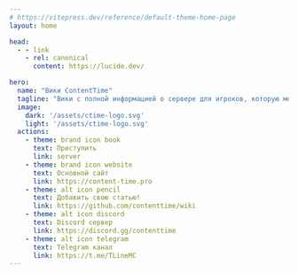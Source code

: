 ```yaml
---
# https://vitepress.dev/reference/default-theme-home-page
layout: home

head:
  - - link
    - rel: canonical
      content: https://lucide.dev/

hero:
  name: "Вики ContentTime"
  tagline: "Вики с полной информацией о сервере для игроков, которую может изменить каждый желающий"
  image: 
    dark: '/assets/ctime-logo.svg'
    light: '/assets/ctime-logo.svg'
  actions:
    - theme: brand icon book
      text: Приступить
      link: server
    - theme: brand icon website
      text: Основной сайт
      link: https://content-time.pro
    - theme: alt icon pencil
      text: Добавить свою статью!
      link: https://github.com/contenttime/wiki
    - theme: alt icon discord
      text: Discord сервер
      link: https://discord.gg/contenttime
    - theme: alt icon telegram
      text: Telegram канал
      link: https://t.me/TLineMC
---
```

